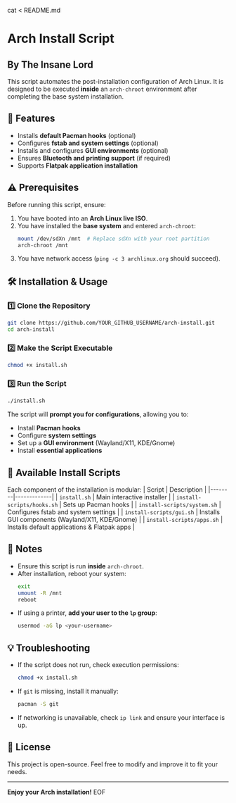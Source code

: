 cat <<EOF > README.md
# Arch Install Script

## By The Insane Lord

This script automates the post-installation configuration of Arch Linux. It is designed to be executed **inside** an `arch-chroot` environment after completing the base system installation.

## 📌 Features
- Installs **default Pacman hooks** (optional)
- Configures **fstab and system settings** (optional)
- Installs and configures **GUI environments** (optional)
- Ensures **Bluetooth and printing support** (if required)
- Supports **Flatpak application installation**

## ⚠️ Prerequisites
Before running this script, ensure:
1. You have booted into an **Arch Linux live ISO**.
2. You have installed the **base system** and entered `arch-chroot`:
   ```sh
   mount /dev/sdXn /mnt  # Replace sdXn with your root partition
   arch-chroot /mnt
   ```
3. You have network access (`ping -c 3 archlinux.org` should succeed).

## 🛠️ Installation & Usage
### 1️⃣ Clone the Repository
```sh
git clone https://github.com/YOUR_GITHUB_USERNAME/arch-install.git
cd arch-install
```

### 2️⃣ Make the Script Executable
```sh
chmod +x install.sh
```

### 3️⃣ Run the Script
```sh
./install.sh
```
The script will **prompt you for configurations**, allowing you to:
- Install **Pacman hooks**
- Configure **system settings**
- Set up a **GUI environment** (Wayland/X11, KDE/Gnome)
- Install **essential applications**

## 🔧 Available Install Scripts
Each component of the installation is modular:
| Script | Description |
|--------|-------------|
| `install.sh` | Main interactive installer |
| `install-scripts/hooks.sh` | Sets up Pacman hooks |
| `install-scripts/system.sh` | Configures fstab and system settings |
| `install-scripts/gui.sh` | Installs GUI components (Wayland/X11, KDE/Gnome) |
| `install-scripts/apps.sh` | Installs default applications & Flatpak apps |

## 📝 Notes
- Ensure this script is run **inside** `arch-chroot`.
- After installation, reboot your system:
  ```sh
  exit
  umount -R /mnt
  reboot
  ```
- If using a printer, **add your user to the `lp` group**:
  ```sh
  usermod -aG lp <your-username>
  ```

## 💡 Troubleshooting
- If the script does not run, check execution permissions:
  ```sh
  chmod +x install.sh
  ```
- If `git` is missing, install it manually:
  ```sh
  pacman -S git
  ```
- If networking is unavailable, check `ip link` and ensure your interface is up.

## 📜 License
This project is open-source. Feel free to modify and improve it to fit your needs.

---

**Enjoy your Arch installation!**
EOF
